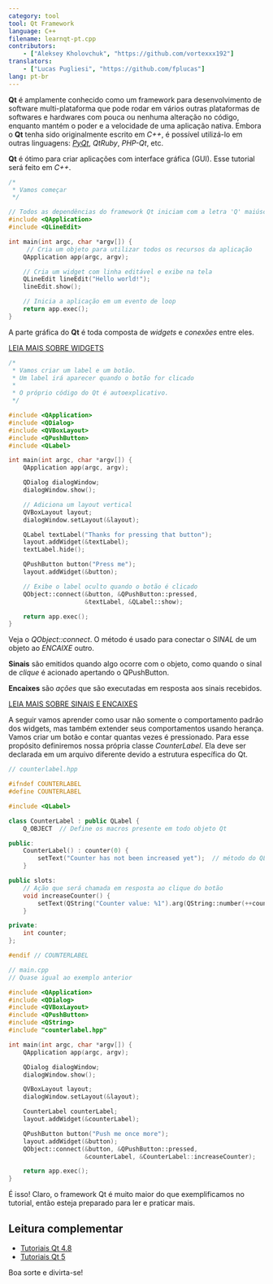 ```yaml
---
category: tool
tool: Qt Framework
language: C++
filename: learnqt-pt.cpp
contributors:
    - ["Aleksey Kholovchuk", "https://github.com/vortexxx192"]
translators:
    - ["Lucas Pugliesi", "https://github.com/fplucas"]
lang: pt-br
---
```


**Qt** é amplamente conhecido como um framework para desenvolvimento de
software multi-plataforma que pode rodar em vários outras plataformas de
softwares e hardwares com pouca ou nenhuma alteração no código, enquanto mantém
o poder e a velocidade de uma aplicação nativa. Embora o **Qt** tenha sido
originalmente escrito em *C++*, é possível utilizá-lo em outras linguagens:
*[PyQt](https://learnxinyminutes.com/docs/pyqt/)*, *QtRuby*, *PHP-Qt*, etc.

**Qt** é ótimo para criar aplicações com interface gráfica (GUI). Esse tutorial
será feito em *C++*.

```c++
/*
 * Vamos começar
 */

// Todos as dependências do framework Qt iniciam com a letra 'Q' maiúscula
#include <QApplication>
#include <QLineEdit>

int main(int argc, char *argv[]) {
	 // Cria um objeto para utilizar todos os recursos da aplicação
    QApplication app(argc, argv);

    // Cria um widget com linha editável e exibe na tela
    QLineEdit lineEdit("Hello world!");
    lineEdit.show();

    // Inicia a aplicação em um evento de loop
    return app.exec();
}
```

A parte gráfica do **Qt** é toda composta de *widgets* e *conexões* entre eles.

[LEIA MAIS SOBRE WIDGETS](http://doc.qt.io/qt-5/qtwidgets-index.html)

```c++
/*
 * Vamos criar um label e um botão.
 * Um label irá aparecer quando o botão for clicado
 *
 * O próprio código do Qt é autoexplicativo.
 */

#include <QApplication>
#include <QDialog>
#include <QVBoxLayout>
#include <QPushButton>
#include <QLabel>

int main(int argc, char *argv[]) {
    QApplication app(argc, argv);

    QDialog dialogWindow;
    dialogWindow.show();

    // Adiciona um layout vertical
    QVBoxLayout layout;
    dialogWindow.setLayout(&layout);

    QLabel textLabel("Thanks for pressing that button");
    layout.addWidget(&textLabel);
    textLabel.hide();

    QPushButton button("Press me");
    layout.addWidget(&button);

    // Exibe o label oculto quando o botão é clicado
    QObject::connect(&button, &QPushButton::pressed,
                     &textLabel, &QLabel::show);

    return app.exec();
}
```

Veja o *QObject::connect*. O método é usado para conectar o *SINAL* de um objeto
ao *ENCAIXE* outro.

**Sinais** são emitidos quando algo ocorre com o objeto, como quando o sinal de
*clique* é acionado apertando o QPushButton.

**Encaixes** são *ações* que são executadas em resposta aos sinais recebidos.

[LEIA MAIS SOBRE SINAIS E ENCAIXES](http://doc.qt.io/qt-5/signalsandslots.html)


A seguir vamos aprender como usar não somente o comportamento padrão dos
widgets, mas também extender seus comportamentos usando herança. Vamos criar um
botão e contar quantas vezes é pressionado. Para esse propósito definiremos
nossa própria classe *CounterLabel*. Ela deve ser declarada em um arquivo
diferente devido a estrutura específica do Qt.

```c++
// counterlabel.hpp

#ifndef COUNTERLABEL
#define COUNTERLABEL

#include <QLabel>

class CounterLabel : public QLabel {
    Q_OBJECT  // Define os macros presente em todo objeto Qt

public:
    CounterLabel() : counter(0) {
        setText("Counter has not been increased yet");  // método do QLabel
    }

public slots:
    // Ação que será chamada em resposta ao clique do botão
    void increaseCounter() {
        setText(QString("Counter value: %1").arg(QString::number(++counter)));
    }

private:
    int counter;
};

#endif // COUNTERLABEL
```

```c++
// main.cpp
// Quase igual ao exemplo anterior

#include <QApplication>
#include <QDialog>
#include <QVBoxLayout>
#include <QPushButton>
#include <QString>
#include "counterlabel.hpp"

int main(int argc, char *argv[]) {
    QApplication app(argc, argv);

    QDialog dialogWindow;
    dialogWindow.show();

    QVBoxLayout layout;
    dialogWindow.setLayout(&layout);

    CounterLabel counterLabel;
    layout.addWidget(&counterLabel);

    QPushButton button("Push me once more");
    layout.addWidget(&button);
    QObject::connect(&button, &QPushButton::pressed,
                     &counterLabel, &CounterLabel::increaseCounter);

    return app.exec();
}
```

É isso! Claro, o framework Qt é muito maior do que exemplificamos no tutorial,
então esteja preparado para ler e praticar mais.

## Leitura complementar

- [Tutoriais Qt 4.8](http://doc.qt.io/qt-4.8/tutorials.html)
- [Tutoriais Qt 5](http://doc.qt.io/qt-5/qtexamplesandtutorials.html)

Boa sorte e divirta-se!
